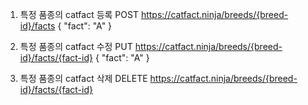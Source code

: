 <!-- TODO -->
1. 특정 품종의 catfact 등록
POST https://catfact.ninja/breeds/{breed-id}/facts
{
    "fact": "A"
} 

2. 특정 품종의 catfact 수정
PUT https://catfact.ninja/breeds/{breed-id}/facts/{fact-id}
{
    "fact": "A"
}

3. 특정 품종의 catfact 삭제
DELETE https://catfact.ninja/breeds/{breed-id}/facts/{fact-id}

